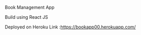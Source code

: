 Book Management App

Build using React JS 

Deployed on Heroku Link :https://bookapp00.herokuapp.com/
